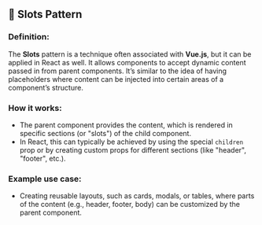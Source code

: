## 📌 **Slots Pattern**

### **Definition:**
The **Slots** pattern is a technique often associated with **Vue.js**, but it can be applied in React as well. It allows components to accept dynamic content passed in from parent components. It’s similar to the idea of having placeholders where content can be injected into certain areas of a component’s structure.

### **How it works:**
- The parent component provides the content, which is rendered in specific sections (or "slots") of the child component.
- In React, this can typically be achieved by using the special `children` prop or by creating custom props for different sections (like "header", "footer", etc.).

### **Example use case:**
- Creating reusable layouts, such as cards, modals, or tables, where parts of the content (e.g., header, footer, body) can be customized by the parent component.

